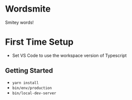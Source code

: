 # Wordsmite

Smitey words!

# First Time Setup

- Set VS Code to use the workspace version of Typescript

## Getting Started

- `yarn install`
- `bin/env/production`
- `bin/local-dev-server`
